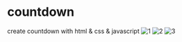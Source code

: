 # countdown
create countdown with html &amp; css &amp; javascript 
![1](https://user-images.githubusercontent.com/59051643/140168085-08bcb4ff-44a2-43bd-8617-b61700b2ff60.PNG)
![2](https://user-images.githubusercontent.com/59051643/140169048-d64e77b9-73c0-4f54-9b60-17f43a1b6e78.PNG)
![3](https://user-images.githubusercontent.com/59051643/140168247-db848211-6599-46e8-9e2a-21f3797dffcd.PNG)

